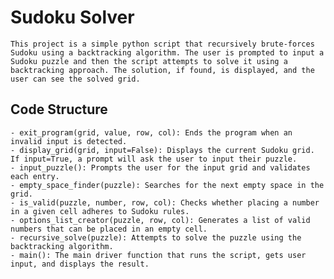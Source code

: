 # Sudoku Solver

    This project is a simple python script that recursively brute-forces Sudoku using a backtracking algorithm. The user is prompted to input a Sudoku puzzle and then the script attempts to solve it using a backtracking approach. The solution, if found, is displayed, and the user can see the solved grid.

## Code Structure
    - exit_program(grid, value, row, col): Ends the program when an invalid input is detected.
    - display_grid(grid, input=False): Displays the current Sudoku grid. If input=True, a prompt will ask the user to input their puzzle.
    - input_puzzle(): Prompts the user for the input grid and validates each entry.
    - empty_space_finder(puzzle): Searches for the next empty space in the grid.
    - is_valid(puzzle, number, row, col): Checks whether placing a number in a given cell adheres to Sudoku rules.
    - options_list_creator(puzzle, row, col): Generates a list of valid numbers that can be placed in an empty cell.
    - recursive_solve(puzzle): Attempts to solve the puzzle using the backtracking algorithm.
    - main(): The main driver function that runs the script, gets user input, and displays the result.